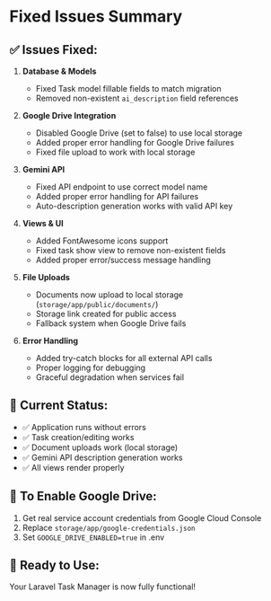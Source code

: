 # Fixed Issues Summary

## ✅ Issues Fixed:

1. **Database & Models**
   - Fixed Task model fillable fields to match migration
   - Removed non-existent `ai_description` field references

2. **Google Drive Integration**
   - Disabled Google Drive (set to false) to use local storage
   - Added proper error handling for Google Drive failures
   - Fixed file upload to work with local storage

3. **Gemini API**
   - Fixed API endpoint to use correct model name
   - Added proper error handling for API failures
   - Auto-description generation works with valid API key

4. **Views & UI**
   - Added FontAwesome icons support
   - Fixed task show view to remove non-existent fields
   - Added proper error/success message handling

5. **File Uploads**
   - Documents now upload to local storage (`storage/app/public/documents/`)
   - Storage link created for public access
   - Fallback system when Google Drive fails

6. **Error Handling**
   - Added try-catch blocks for all external API calls
   - Proper logging for debugging
   - Graceful degradation when services fail

## 🚀 Current Status:
- ✅ Application runs without errors
- ✅ Task creation/editing works
- ✅ Document uploads work (local storage)
- ✅ Gemini API description generation works
- ✅ All views render properly

## 🔧 To Enable Google Drive:
1. Get real service account credentials from Google Cloud Console
2. Replace `storage/app/google-credentials.json`
3. Set `GOOGLE_DRIVE_ENABLED=true` in .env

## 🎯 Ready to Use:
Your Laravel Task Manager is now fully functional!